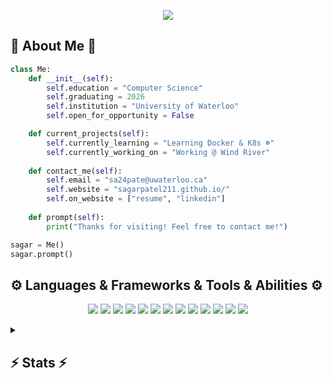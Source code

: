 <!------------------------------------------------------------------------------------------------------------------------------------------------->
<p align="center">
  <a align="center" href="https://git.io/typing-svg">
    <img src="https://readme-typing-svg.herokuapp.com/?lines=Hello,+There!+👋;This+is+Sagar....;Nice+to+meet+you!&center=true&size=30">
  </a>
</p>
<!------------------------------------------------------------------------------------------------------------------------------------------------->
<h2>🙂 About Me 🙂</h2>

```python
class Me:
    def __init__(self):
        self.education = "Computer Science"
        self.graduating = 2026
        self.institution = "University of Waterloo"
        self.open_for_opportunity = False

    def current_projects(self):
        self.currently_learning = "Learning Docker & K8s ☸"
        self.currently_working_on = "Working @ Wind River"
    
    def contact_me(self):
        self.email = "sa24pate@uwaterloo.ca"
        self.website = "sagarpatel211.github.io/"
        self.on_website = ["resume", "linkedin"]
        
    def prompt(self):
        print("Thanks for visiting! Feel free to contact me!")

sagar = Me()
sagar.prompt()
```
<!------------------------------------------------------------------------------------------------------------------------------------------------->
<h2>⚙️ Languages & Frameworks & Tools & Abilities ⚙️</h2>
<!-- Add more badges in the future: https://dev.to/envoy_/150-badges-for-github-pnk -->
  <p align="center">
    <img src="https://img.shields.io/badge/-Visual%20Studio%20Code-23A9F2?style=flat-square&logo=Visual%20Studio%20Code&logoColor=white"/>
    <img src="https://img.shields.io/badge/-Github-181717?style=flat-square&logo=GitHub&logoColor=white"/>
    <img src="https://img.shields.io/badge/-Git-808080?style=flat-square&logo=Git&logoColor=white"/>
    <img src="https://img.shields.io/badge/-HTML5-E34F26?style=flat-square&logo=HTML5&logoColor=white"/>
    <img src="https://img.shields.io/badge/-CSS3-1572B6?style=flat-square&logo=CSS3&logoColor=white"/>
    <img src="https://img.shields.io/badge/-Python-14354C?style=flat-square&logo=Python&logoColor=white"/>
    <img src="https://img.shields.io/badge/-C-00599C?style=flat-square&logo=C&logoColor=white"/>
    <img src="https://img.shields.io/badge/-Ubuntu-dd4814?style=flat-square&logo=ubuntu&logoColor=white"/>
    <img src="https://img.shields.io/badge/-Vim-52307C?style=flat-square&logo=Vim&logoColor=white"/>
    <img src="https://img.shields.io/badge/-Flask-000000?style=flat-square&logo=flask&logoColor=white"/>
    <img src="https://img.shields.io/badge/-Latex-315e26?style=flat-square&logo=latex&logoColor=white"/>
    <img src="https://img.shields.io/badge/-Racket-b0040b?style=flat-square&logo=racket&logoColor=white"/>
    <img src="https://img.shields.io/badge/-C++-000000?style=flat-square&logo=c%2B%2B&logoColor=white"/>
  </p> 
<!------------------------------------------------------------------------------------------------------------------------------------------------->
<details> 
<summary><h2>⚡ Stats ⚡</h2></summary>
  <p align=center>
    <div align=center>
      <a href="https://github.com/denvercoder1/github-readme-streak-stats" title="Go to Source">
        <img align="left" width=395 src="https://github-readme-streak-stats.herokuapp.com/?user=sagarpatel211&theme=react&border=61dafb&hide_border=true" alt="zumrudu-anka" />
      </a>
      <a href="https://github.com/anuraghazra/github-readme-stats" title="Go to Source">
        <img align="right" width=395 src="https://github-readme-stats.vercel.app/api?username=sagarpatel211&show_icons=true&theme=react&border_color=61dafb&hide_border=true" />
      </a>
    </div>
    <br><br><br><br><br><br><br><br>
    <img src="https://activity-graph.herokuapp.com/graph?username=sagarpatel211&theme=react-dark&bg_color=20232a&hide_border=true" width="100%"/>
  </p>
  <a href="https://github.com/antonkomarev/github-profile-views-counter">
    <img src="https://komarev.com/ghpvc/?username=sagarpatel211&style=for-the-badge">
  </a>
</details>
<!------------------------------------------------------------------------------------------------------------------------------------------------->
